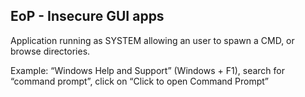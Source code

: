 ## EoP - Insecure GUI apps

Application running as SYSTEM allowing an user to spawn a CMD, or browse directories.

Example: “Windows Help and Support” (Windows + F1), search for “command prompt”, click on “Click to open Command Prompt”